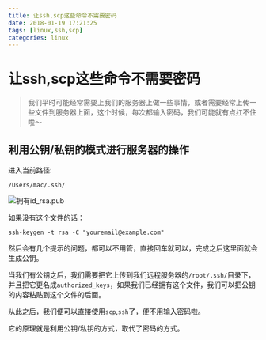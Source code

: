 ```yaml
---
title: 让ssh,scp这些命令不需要密码
date: 2018-01-19 17:21:25
tags: [linux,ssh,scp]
categories: linux
---
```


# 让ssh,scp这些命令不需要密码

> 我们平时可能经常需要上我们的服务器上做一些事情，或者需要经常上传一些文件到服务器上面，这个时候，每次都输入密码，我们可能就有点扛不住啦～


## 利用公钥/私钥的模式进行服务器的操作

进入当前路径:

```
/Users/mac/.ssh/
```


![拥有id_rsa.pub](http://upload-images.jianshu.io/upload_images/2585384-4dfd502b058245c7.png?imageMogr2/auto-orient/strip%7CimageView2/2/w/1240)

如果没有这个文件的话：

```
ssh-keygen -t rsa -C "youremail@example.com"
```

然后会有几个提示的问题，都可以不用管，直接回车就可以，完成之后这里面就会生成公钥。

当我们有公钥之后，我们需要把它上传到我们远程服务器的``/root/.ssh/``目录下，并且把它更名成``authorized_keys``，如果我们已经拥有这个文件，我们可以把公钥的内容粘贴到这个文件的后面。



从此之后，我们便可以直接使用``scp``,``ssh``了，便不用输入密码啦。


它的原理就是利用公钥/私钥的方式，取代了密码的方式。


